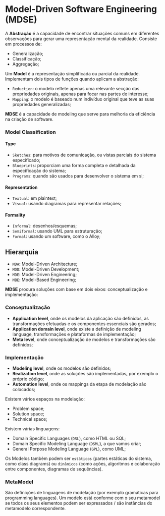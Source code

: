# Model-Driven Software Engineering (MDSE)

A **Abstração** é a capacidade de encontrar situações comuns em diferentes observações para gerar uma representação mental da realidade. Consiste em processos de:

- Generalização;
- Classificação;
- Aggregação;

Um **Model** é a representação simplificada ou parcial da realidade. Implementam dois tipos de funções quando aplicam a abstração:

- `Reduction`: o modelo reflete apenas uma relevante secção das propriedades originais, apenas para focar nas partes de interesse;
- `Mapping`: o modelo é baseado num indivíduo original que teve as suas propriedades generalizadas;

**MDSE** é a capacidade de modeling que serve para melhoria da eficiência na criação de software.

### Model Classification

#### Type

- `Sketches`: para motivos de comunicação, ou vistas parciais do sistema especificado;
- `Blueprints`: proporciam uma forma completa e detalhada da especificação do sistema;
- `Programs`: quando são usados para desenvolver o sistema em si;

#### Representation

- `Textual`: em plaintext;
- `Visual`: usando diagramas para representar relações;

#### Formality

- `Informal`: desenhos/esquemas;
- `Semiformal`: usando UML para estruturação;
- `Formal`: usando um software, como o Alloy;

## Hierarquia

- `MDA`: Model-Driven Architecture;
- `MDD`: Model-Driven Development;
- `MDE`: Model-Driven Engineering;
- `MBE`: Model-Based Engineering;

**MDSE** procura soluções com base em dois eixos: conceptualização e implementação:

### Conceptualização

- **Application level**, onde os modelos da aplicação são definidos, as transformações efetuadas e os componentes essenciais são gerados;
- **Application domain level**, onde existe a definição de modeling language, transformações e plataformas de implementação;
- **Meta level**, onde conceptualização de modelos e transformações são definidos;

### Implementação

- **Modeling level**, onde os modelos são definidos;
- **Realization level**, onde as soluções são implementadas, por exemplo o próprio código;
- **Automation level**, onde os mappings da etapa de modelação são colocados;

Existem vários espaços na modelação:

- Problem space;
- Solution space;
- Technical space;

Existem várias linguagens:

- Domain Specific Languages (`DSL`), como HTML ou SQL;
- Domain Specific Modeling Language (`DSML`), a que vamos criar;
- General Porpose Modeling Language (`GPL`), como UML;

Os Modelos também podem ser `estáticos` (partes estáticas do sistema, como class diagrams) ou `dinâmicos` (como ações, algoritmos e colaboração entre componentes, diagramas de sequências).

### MetaModel

São definições de linguagens de modelação (por exemplo gramáticas para programming languages). Um modelo está conforme com o seu metamodel se todos os seus elementos podem ser expressados / são instâncias do metamodelo correspondente.

